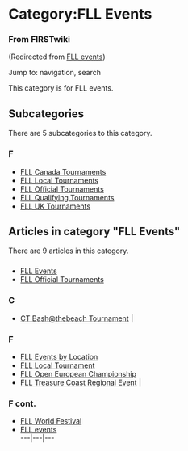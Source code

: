 # Category:FLL Events

### From FIRSTwiki

(Redirected from [FLL events](/index.php?title=FLL_events&redirect=no "FLL
events" ))

Jump to: navigation, search

This category is for FLL events.

  

## Subcategories

There are 5 subcategories to this category.

### F

  * [FLL Canada Tournaments](/index.php/Category:FLL_Canada_Tournaments "Category:FLL Canada Tournaments" )
  * [FLL Local Tournaments](/index.php/Category:FLL_Local_Tournaments "Category:FLL Local Tournaments" )
  * [FLL Official Tournaments](/index.php/Category:FLL_Official_Tournaments "Category:FLL Official Tournaments" )
  * [FLL Qualifying Tournaments](/index.php/Category:FLL_Qualifying_Tournaments "Category:FLL Qualifying Tournaments" )
  * [FLL UK Tournaments](/index.php/Category:FLL_UK_Tournaments "Category:FLL UK Tournaments" )

## Articles in category "FLL Events"

There are 9 articles in this category.

###

  * [FLL Events](/index.php/FLL_Events "FLL Events" )
  * [FLL Official Tournaments](/index.php/FLL_Official_Tournaments "FLL Official Tournaments" )

### C

  * [CT Bash@thebeach Tournament](/index.php/CT_Bash%40thebeach_Tournament "CT Bash@thebeach Tournament" )
|

### F

  * [FLL Events by Location](/index.php/FLL_Events_by_Location "FLL Events by Location" )
  * [FLL Local Tournament](/index.php/FLL_Local_Tournament "FLL Local Tournament" )
  * [FLL Open European Championship](/index.php/FLL_Open_European_Championship "FLL Open European Championship" )
  * [FLL Treasure Coast Regional Event](/index.php/FLL_Treasure_Coast_Regional_Event "FLL Treasure Coast Regional Event" )
|

### F cont.

  * [FLL World Festival](/index.php/FLL_World_Festival "FLL World Festival" )
  * [FLL events](/index.php/FLL_events "FLL events" )  
---|---|---  
  
